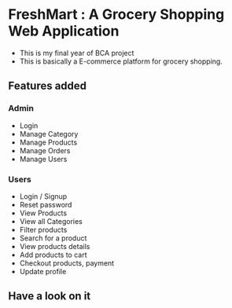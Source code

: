 # FreshMart : A Grocery Shopping Web Application

- This is my final year of BCA project
- This is basically a E-commerce platform for grocery shopping.

## Features added

### Admin
- Login
- Manage Category
- Manage Products
- Manage Orders
- Manage Users

### Users
- Login / Signup
- Reset password
- View Products
- View all Categories
- Filter products
- Search for a product
- View products details
- Add products to cart
- Checkout products, payment
- Update profile

## Have a look on it

